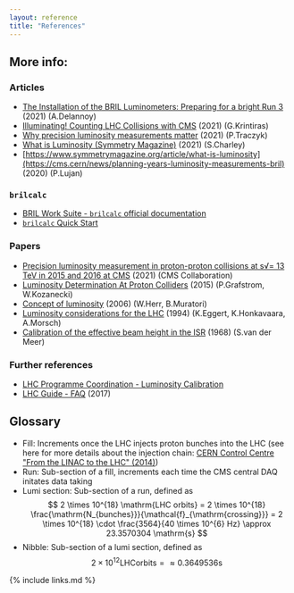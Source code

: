 ```yaml
---
layout: reference
title: "References"
---
```


## More info:

### Articles
* [The Installation of the BRIL Luminometers: Preparing for a bright Run 3](https://cms.cern/news/installation-bril-luminometers-preparing-bright-run-3) (2021) (A.Delannoy)
* [Illuminating! Counting LHC Collisions with CMS](https://cms.cern/news/illuminating-counting-lhc-collisions-cms) (2021) (G.Krintiras)
* [Why precision luminosity measurements matter](https://home.cern/news/news/physics/why-precision-luminosity-measurements-matter) (2021) (P.Traczyk)
* [What is Luminosity (Symmetry Magazine)](https://www.symmetrymagazine.org/article/what-is-luminosity) (2021) (S.Charley)
* [https://www.symmetrymagazine.org/article/what-is-luminosity](https://cms.cern/news/planning-years-luminosity-measurements-bril) (2020) (P.Lujan)

### `brilcalc`
* [BRIL Work Suite - `brilcalc` official documentation](https://cmslumi.web.cern.ch/)
* [`brilcalc` Quick Start](https://twiki.cern.ch/twiki/bin/viewauth/CMS/BrilcalcQuickStart)

### Papers
* [Precision luminosity measurement in proton-proton collisions at s√= 13 TeV in 2015 and 2016 at CMS](https://arxiv.org/pdf/2104.01927) (2021) (CMS Collaboration)
* [Luminosity Determination At Proton Colliders](http://dx.doi.org/10.1016/j.ppnp.2014.11.002) (2015) (P.Grafstrom, W.Kozanecki)
* [Concept of luminosity](https://cds.cern.ch/record/941318/files/p361.pdf) (2006) (W.Herr, B.Muratori)
* [Luminosity considerations for the LHC](https://cds.cern.ch/record/260711/files/P00022101.pdf) (1994) (K.Eggert, K.Honkavaara, A.Morsch)
* [Calibration of the effective beam height in the ISR](http://cdsweb.cern.ch/record/296752/files/196800064.pdf) (1968) (S.van der Meer)

### Further references
* [LHC Programme Coordination - Luminosity Calibration](https://lpc.web.cern.ch/lumicalib.htm)
* [LHC Guide - FAQ](http://cds.cern.ch/record/2255762/files/CERN-Brochure-2017-002-Eng.pdf) (2017)

## Glossary

* Fill: Increments once the LHC injects proton bunches into the LHC (see here for more details about the injection chain: [CERN Control Centre "From the LINAC to the LHC" (2014)](https://videos.cern.ch/record/1750702))
* Run: Sub-section of a fill, increments each time the CMS central DAQ initates data taking
* Lumi section: Sub-section of a run, defined as $$ 2 \times 10^{18} \mathrm{LHC orbits} = 2 \times 10^{18} \frac{\mathrm{N_{bunches}}}{\mathcal{f}_{\mathrm{crossing}}} = 2 \times 10^{18} \cdot \frac{3564}{40 \times 10^{6} Hz} \approx 23.3570304 \mathrm{s} $$
* Nibble: Sub-section of a lumi section, defined as $$ 2 \times 10^{12} \mathrm{LHC orbits} = \approx 0.3649536 \mathrm{s} $$

{% include links.md %}

